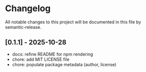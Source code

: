# Changelog

All notable changes to this project will be documented in this file by semantic-release.

## [0.1.1] - 2025-10-28

- docs: refine README for npm rendering
- chore: add MIT LICENSE file
- chore: populate package metadata (author, license)
